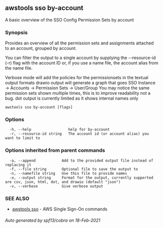 ## awstools sso by-account

A basic overview of the SSO Config Permission Sets by account

### Synopsis

Provides an overview of all the permission sets and assignments attached to an account,
	grouped by account.

You can filter the output to a single account by supplying the --resource-id (-r) flag with the account ID or, if you use a name file, the account alias from the name file.

Verbose mode will add the policies for the permissionsets in the textual output formats drawio output will generate a graph that goes SSO Instance -> Accounts -> Permission Sets -> User/Group You may notice the same permission sets shown multiple times, this is to improve readability not a bug. dot output is currently limited as it shows internal names only
	

```
awstools sso by-account [flags]
```

### Options

```
  -h, --help                 help for by-account
  -r, --resource-id string   The account id (or account alias) you want to limit to
```

### Options inherited from parent commands

```
  -a, --append            Add to the provided output file instead of replacing it
  -f, --file string       Optional file to save the output to
  -n, --namefile string   Use this file to provide names
  -o, --output string     Format for the output, currently supported are csv, json, html, dot, and drawio (default "json")
  -v, --verbose           Give verbose output
```

### SEE ALSO

* [awstools sso](awstools_sso.md)	 - AWS Single Sign-On commands

###### Auto generated by spf13/cobra on 18-Feb-2021
